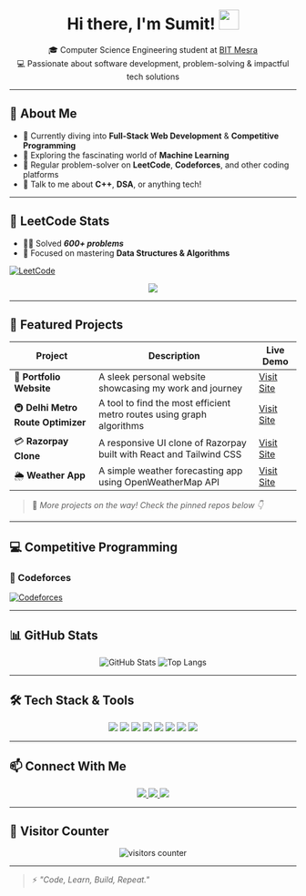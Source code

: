 <h1 align="center">
  Hi there, I'm Sumit! <img src="https://media.giphy.com/media/hvRJCLFzcasrR4ia7z/giphy.gif" width="35px" />
</h1>

<p align="center">
  🎓 Computer Science Engineering student at <a href="https://www.bitmesra.ac.in/">BIT Mesra</a> <br>
  💻 Passionate about software development, problem-solving & impactful tech solutions
</p>


---

## 🚀 About Me

- 🔭 Currently diving into **Full-Stack Web Development** & **Competitive Programming**
- 🌱 Exploring the fascinating world of **Machine Learning**
- 🧠 Regular problem-solver on **LeetCode**, **Codeforces**, and other coding platforms
- 💬 Talk to me about **C++**, **DSA**, or anything tech!

---

## 🧠 LeetCode Stats

- 👨‍💻 Solved ***600+ problems***
- 💪 Focused on mastering **Data Structures & Algorithms**

[![LeetCode](https://img.shields.io/badge/LeetCode-FFA116?style=for-the-badge&logo=leetcode&logoColor=white)](https://leetcode.com/sumitksr)

<p align="center">
  <img src="https://leetcard.jacoblin.cool/sumitksr?theme=dark&font=Fira+Code&ext=heatmap" />
</p>

---

## 🌟 Featured Projects

| Project | Description | Live Demo |
|--------|-------------|-----------|
| 💼 **Portfolio Website** | A sleek personal website showcasing my work and journey | [Visit Site](https://portfolio-3gsk.vercel.app/) |
| 🚇 **Delhi Metro Route Optimizer** | A tool to find the most efficient metro routes using graph algorithms | [Visit Site](https://delhi-metro-app-ochre.vercel.app/) |
| 💳 **Razorpay Clone** | A responsive UI clone of Razorpay built with React and Tailwind CSS | [Visit Site](https://razorpay-clone-eight-woad.vercel.app/) |
| 🌦️ **Weather App** | A simple weather forecasting app using OpenWeatherMap API | [Visit Site](https://weather-app-alpha-azure.vercel.app/) |


> 🚀 *More projects on the way! Check the pinned repos below 👇*

---

## 💻 Competitive Programming

### 🔸 Codeforces  
[![Codeforces](https://cf.leed.at?id=sumitksr)](https://codeforces.com/profile/sumitksr)

---

## 📊 GitHub Stats

<p align="center">
  <img src="https://github-readme-stats.vercel.app/api?username=sumitksr&show_icons=true&theme=radical" alt="GitHub Stats" />
  <img src="https://github-readme-stats.vercel.app/api/top-langs/?username=sumitksr&layout=compact&theme=radical" alt="Top Langs" />
</p>

---

## 🛠️ Tech Stack & Tools

<p align="center">
  <img src="https://img.shields.io/badge/C++-00599C?style=for-the-badge&logo=c%2B%2B&logoColor=white" />
  <img src="https://img.shields.io/badge/DSA-FFA116?style=for-the-badge&logo=leetcode&logoColor=white" />
  <img src="https://img.shields.io/badge/Java-007396?style=for-the-badge&logo=java&logoColor=white" />
  <img src="https://img.shields.io/badge/JavaScript-F7DF1E?style=for-the-badge&logo=javascript&logoColor=black" />
  <img src="https://img.shields.io/badge/HTML5-E34F26?style=for-the-badge&logo=html5&logoColor=white" />
  <img src="https://img.shields.io/badge/CSS3-1572B6?style=for-the-badge&logo=css3&logoColor=white" />
  <img src="https://img.shields.io/badge/SQL-003B57?style=for-the-badge&logo=postgresql&logoColor=white" />
  <img src="https://img.shields.io/badge/Tailwind_CSS-38B2AC?style=for-the-badge&logo=tailwind-css&logoColor=white" />
</p>

---

## 📫 Connect With Me

<p align="center">
  <a href="https://www.linkedin.com/in/sumitksr/">
    <img src="https://img.shields.io/badge/LinkedIn-blue?style=for-the-badge&logo=linkedin&logoColor=white" />
  </a>
  <a href="https://portfolio-3gsk.vercel.app/">
    <img src="https://img.shields.io/badge/Portfolio-000?style=for-the-badge&logo=github&logoColor=white" />
  </a>
  <a href="mailto:your.email@example.com">
    <img src="https://img.shields.io/badge/Gmail-D14836?style=for-the-badge&logo=gmail&logoColor=white" />
  </a>
</p>

---

## 🎯 Visitor Counter

<div align="center">
  <img alt="visitors counter" src="https://profile-counter.glitch.me/AAL1X/count.svg" />
</div>

---

> ⚡ *"Code, Learn, Build, Repeat."*
